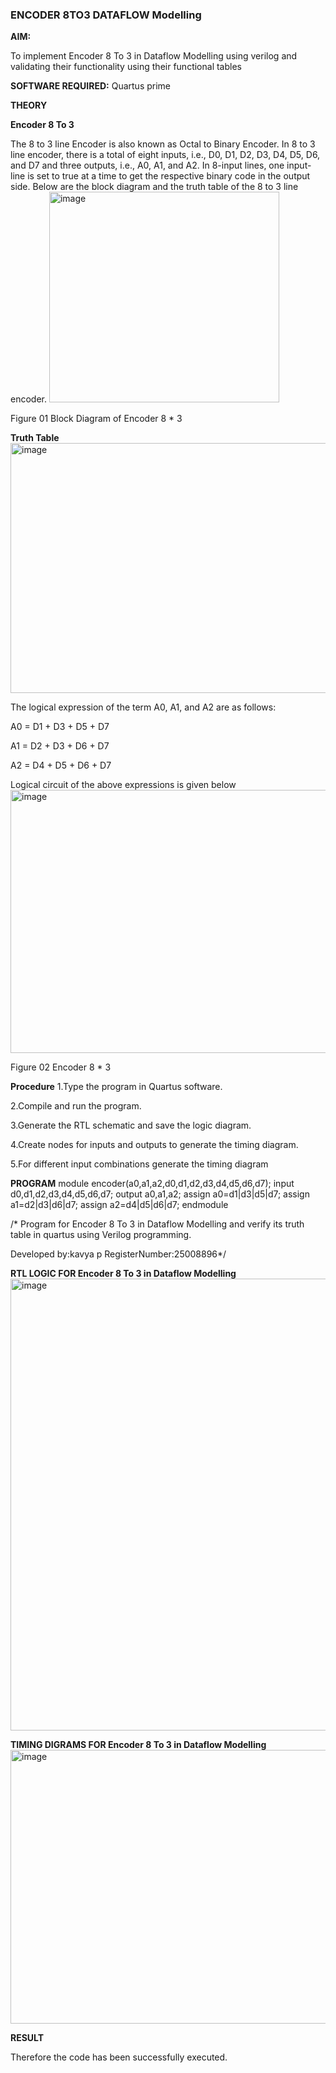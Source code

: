 ### ENCODER 8TO3 DATAFLOW Modelling

**AIM:**

To implement  Encoder 8 To 3 in Dataflow Modelling using verilog and validating their functionality using their functional tables

**SOFTWARE REQUIRED:** Quartus prime

**THEORY**

**Encoder 8 To 3**

The 8 to 3 line Encoder is also known as Octal to Binary Encoder. In 8 to 3 line encoder, there is a total of eight inputs, i.e., D0, D1, D2, D3, D4, D5, D6, and D7 and three outputs, i.e., A0, A1, and A2. In 8-input lines, one input-line is set to true at a time to get the respective binary code in the output side. Below are the block diagram and the truth table of the 8 to 3 line encoder.
<img width="368" height="337" alt="image" src="https://github.com/user-attachments/assets/827da65d-7439-467a-8a77-c96676c99b29" />


Figure 01  Block Diagram of Encoder 8 * 3

**Truth Table**
<img width="519" height="400" alt="image" src="https://github.com/user-attachments/assets/c0ab08eb-e5a8-4411-b06b-eb2faa03bb31" />


The logical expression of the term A0, A1, and A2 are as follows:

A0 = D1 + D3 + D5 + D7

A1 = D2 + D3 + D6 + D7

A2 = D4 + D5 + D6 + D7

Logical circuit of the above expressions is given below
<img width="857" height="421" alt="image" src="https://github.com/user-attachments/assets/93bd4dc5-d6ca-452e-ab9e-2d873eb54d8a" />


Figure 02  Encoder 8 * 3

**Procedure**
 1.Type the program in Quartus software.

2.Compile and run the program.

3.Generate the RTL schematic and save the logic diagram.

4.Create nodes for inputs and outputs to generate the timing diagram.

5.For different input combinations generate the timing diagram

**PROGRAM**
 module encoder(a0,a1,a2,d0,d1,d2,d3,d4,d5,d6,d7);
input d0,d1,d2,d3,d4,d5,d6,d7;
output a0,a1,a2;
assign a0=d1|d3|d5|d7;
assign a1=d2|d3|d6|d7;
assign a2=d4|d5|d6|d7;
endmodule

/* Program for Encoder 8 To 3 in Dataflow Modelling and verify its truth table in quartus using Verilog programming. 

Developed by:kavya p
RegisterNumber:25008896*/

**RTL LOGIC FOR Encoder 8 To 3 in Dataflow Modelling**
<img width="900" height="723" alt="image" src="https://github.com/user-attachments/assets/67cd270b-dd1f-481e-9807-16a71737744f" />


**TIMING DIGRAMS FOR Encoder 8 To 3 in Dataflow Modelling**
<img width="1358" height="438" alt="image" src="https://github.com/user-attachments/assets/577e136c-6201-4f9f-9aaf-d6abc9736a23" />


**RESULT**

Therefore the code has been successfully executed.



